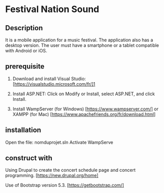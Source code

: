 # Festival Nation Sound
## Description

It is a mobile application for a music festival. The application also has a desktop version. 
The user must have a smartphone or a tablet compatible with Android or iOS. 

## prerequisite

1. Download and install Visual Studio: [https://visualstudio.microsoft.com/fr/]1

2. Install ASP.NET: Click on Modify or Install, select ASP.NET, and click Install.

3. Install WampServer (for Windows) [https://www.wampserver.com/] or XAMPP (for Mac) [https://www.apachefriends.org/fr/download.html]


## installation

Open the file: nomduprojet.sln
Activate WampServe

## construct with

Using Drupal to create the concert schedule page and concert programming. [https://new.drupal.org/home]

Use of Bootstrap version 5.3. [https://getbootstrap.com/]







  

